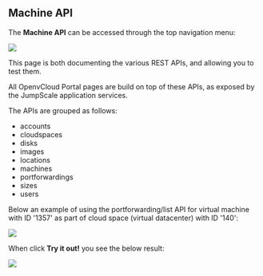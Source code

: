 ## Machine API

The **Machine API** can be accessed through the top navigation menu:

![](MachineAPI.png)

This page is both documenting the various REST APIs, and allowing you to test them.

All OpenvCloud Portal pages are build on top of these APIs, as exposed by the JumpScale application services.

The APIs are grouped as follows:

- accounts
- cloudspaces
- disks
- images
- locations
- machines
- portforwardings
- sizes 
- users

Below an example of using the portforwarding/list API for virtual machine with ID '1357' as part of cloud space (virtual datacenter) with ID '140':

![](ListPortforwardingsAPI.png)

When click **Try it out!** you see the below result:

![](TryItOut.png)